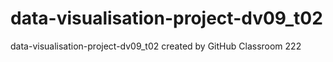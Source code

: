 # data-visualisation-project-dv09_t02
data-visualisation-project-dv09_t02 created by GitHub Classroom 222

